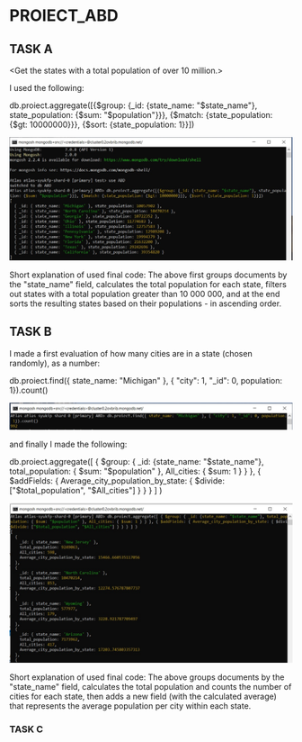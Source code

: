 # PROIECT_ABD

## TASK A
<Get the states with a total population of over 10 million.>

I used the following:

db.proiect.aggregate([{$group: {_id: {state_name: "$state_name"}, state_population: {$sum: "$population"}}}, {$match: {state_population: {$gt: 10000000}}}, {$sort: {state_population: 1}}])

![image](https://github.com/MirceaBnd/PROIECT_ABD/blob/main/TASK%20A/Fig%20Task%20a%20ref%20pr%20MongoDB.jpg)

Short explanation of used final code:
The above first groups documents by the "state_name" field, calculates the total population for each state, filters out states with a total population greater than 10 000 000, and at the end sorts the resulting states based on their populations - in ascending order.

## TASK B
<Get the average city population by state.>

I made a first evaluation of how many cities are in a state (chosen randomly), as a number:

db.proiect.find({ state_name: "Michigan" }, { "city": 1, "_id": 0, population: 1}).count()

![image](https://github.com/MirceaBnd/PROIECT_ABD/blob/main/TASK%20B/Fig1%20Task%20b%20ref%20state%20pr%20MongoDB.jpg)

and finally I made the following:

db.proiect.aggregate([ { $group: { _id: {state_name: "$state_name"}, total_population: { $sum: "$population" }, All_cities: { $sum: 1 } } }, { $addFields: { Average_city_population_by_state: { $divide: ["$total_population", "$All_cities"] } } } ] )

![image](https://github.com/MirceaBnd/PROIECT_ABD/blob/main/TASK%20B/Fig2%20Task%20b%20ref%20average1%20pr%20MongoDB.jpg)

Short explanation of used final code:
The above groups documents by the "state_name" field, calculates the total population and counts the number of cities for each state, then adds a new field (with the calculated average) that represents the average population per city within each state.

### TASK C
